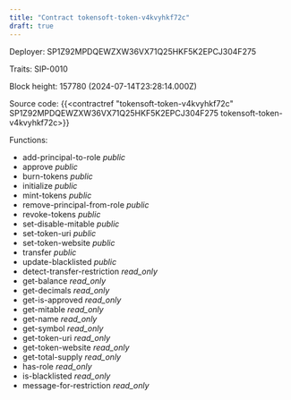 ```yaml
---
title: "Contract tokensoft-token-v4kvyhkf72c"
draft: true
---
```

Deployer: SP1Z92MPDQEWZXW36VX71Q25HKF5K2EPCJ304F275

Traits:
 SIP-0010



Block height: 157780 (2024-07-14T23:28:14.000Z)

Source code: {{<contractref "tokensoft-token-v4kvyhkf72c" SP1Z92MPDQEWZXW36VX71Q25HKF5K2EPCJ304F275 tokensoft-token-v4kvyhkf72c>}}

Functions:

* add-principal-to-role _public_
* approve _public_
* burn-tokens _public_
* initialize _public_
* mint-tokens _public_
* remove-principal-from-role _public_
* revoke-tokens _public_
* set-disable-mitable _public_
* set-token-uri _public_
* set-token-website _public_
* transfer _public_
* update-blacklisted _public_
* detect-transfer-restriction _read_only_
* get-balance _read_only_
* get-decimals _read_only_
* get-is-approved _read_only_
* get-mitable _read_only_
* get-name _read_only_
* get-symbol _read_only_
* get-token-uri _read_only_
* get-token-website _read_only_
* get-total-supply _read_only_
* has-role _read_only_
* is-blacklisted _read_only_
* message-for-restriction _read_only_
